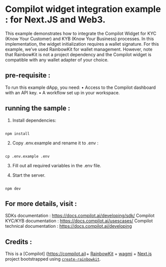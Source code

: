 
Compilot widget integration example : for Next.JS and Web3. 
===========================================================

This example demonstrates how to integrate the Compilot Widget for KYC (Know Your Customer) and KYB (Know Your Business) processes. In this implementation, the widget initialization requires a wallet signature. For this example, we’ve used RainbowKit for wallet management. However, note that RainbowKit is not a project dependency and the Compilot widget is compatible with any wallet adapter of your choice.

## pre-requisite :

To run this example dApp, you need:
	•	Access to the Compilot dashboard with an API key.
	•	A workflow set up in your workspace.


## running the sample :

1. Install dependencies:

~~~~

npm install

~~~~

2) Copy .env.example and rename it to .env :

~~~~

cp .env.example .env 

~~~~

3) Fill out all required variables in the .env file.

4) Start the server.

~~~~

npm dev

~~~~

## For more details, visit : 

SDKs documentation : https://docs.compilot.ai/developing/sdk/
Compilot KYC/KYB documentation : https://docs.compilot.ai/usescases/
Compilot technical documentation :   https://docs.compilot.ai/developing

## Credits :

This is a [Compilot] (https://compilot.ai)+ [RainbowKit](https://rainbowkit.com) + [wagmi](https://wagmi.sh) + [Next.js](https://nextjs.org/) project bootstrapped using [`create-rainbowkit`](/packages/create-rainbowkit).